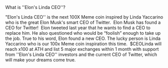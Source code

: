 What is ''Elon's Linda CEO''?

"Elon's Linda CEO'' is the next 100X Meme coin inspired by Linda Yaccarino who is the great Elon Musk's smart CEO of Twitter.
‍
Elon Musk has found a CEO for Twitter!
‍
Elon tweeted last year that he wants to find a CEO to replace him. He also questioned who would be “foolish” enough to take up the job. True to his word, Elon found a new CEO. The lucky person is Linda Yaccarino who is our 100x Meme coin inspiration this time.
‍
$CEOLinda will reach x100 at ATH and list 5 major exchanges within 1 month with support from ''Elon's Linda CEO'' investors and the current CEO of Twitter, which will make your dreams come true.
